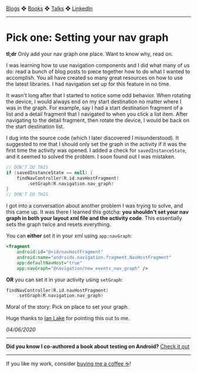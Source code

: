 [Blogs](../../blogs.md) ❖ [Books](../../books.md) ❖ [Talks](../../talks.md) ❖ [LinkedIn](https://www.linkedin.com/in/victoriagonda/)

---

# Pick one: Setting your nav graph

**tl;dr** Only add your nav graph one place. Want to know why, read on.

I was learning how to use navigation components and I did what many of us do: read a bunch of blog posts to piece together how to do what I wanted to accomplish. You all have created so many great resources on how to use the latest libraries. I had navigation set up for this feature in no time.

It wasn't long after that I started to notice some odd behavior. When rotating the device, I would always end on my start destination no matter where I was in the graph. For example, say I had a start destination fragment of a list and a detail fragment that I navigated to when you click a list item. After navigating to the detail fragment, then rotate the device, I would be back on the start destination list.

I dug into the source code (which I later discovered I misunderstood). It suggested to me that I should only set the graph in the activity if it was the first time the activity was opened. I added a check for `savedInstanceState`, and it seemed to solved the problem. I soon found out I was mistaken.

```kotlin
// DON'T DO THIS
if (savedInstanceState == null) {
    findNavController(R.id.navHostFragment)
        .setGraph(R.navigation.nav_graph)
}
// DON'T DO THIS
```

I got into a conversation about another problem I was trying to solve, and this came up. It was there I learned this gotcha: **you shouldn't set your nav graph in both your layout xml file and the activity code**. This essentially sets the graph twice and resets everything.

You can **either** set it in your xml using `app:navGraph`:

```xml
<fragment
    android:id="@+id/navHostFragment"
    android:name="androidx.navigation.fragment.NavHostFragment"
    app:defaultNavHost="true"
    app:navGraph="@navigation/new_events_nav_graph" />
```

**OR** you can set it in your activity using `setGraph`:

```kotlin
findNavController(R.id.navHostFragment)
    .setGraph(R.navigation.nav_graph)
```

Moral of the story: Pick on place to set your graph.

Huge thanks to [Ian Lake](https://twitter.com/ianhlake) for pointing this out to me.

_04/06/2020_

-----

**Did you know I co-authored a book about testing on Android?** [Check it out](../../books.md)

---

If you like my work, consider [buying me a coffee ☕](https://www.buymeacoffee.com/96JjLEW)!
